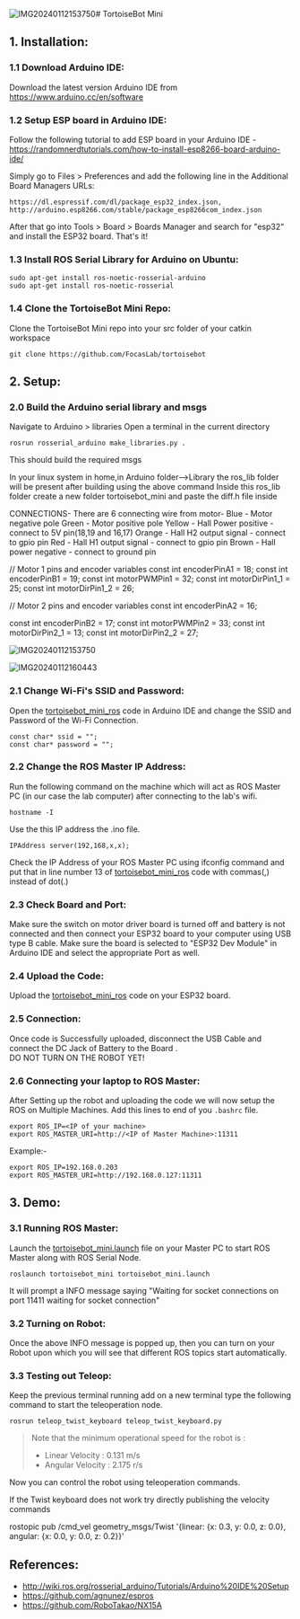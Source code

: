 ![IMG20240112153750](https://github.com/FocasLab/tortoisebot/assets/99411053/540963a5-51c7-4cb7-8e46-a4ce1e2b316e)# TortoiseBot Mini

## 1. Installation:

### 1.1 Download Arduino IDE:

Download the latest version Arduino IDE from https://www.arduino.cc/en/software

### 1.2 Setup ESP board in Arduino IDE:

Follow the following tutorial to add ESP board in your Arduino IDE - https://randomnerdtutorials.com/how-to-install-esp8266-board-arduino-ide/

Simply go to Files > Preferences and add the following line in the Additional Board Managers URLs:
```
https://dl.espressif.com/dl/package_esp32_index.json, http://arduino.esp8266.com/stable/package_esp8266com_index.json
```
After that go into Tools > Board > Boards Manager and search for "esp32" and install the ESP32 board. That's it!

### 1.3 Install ROS Serial Library for Arduino on Ubuntu:
```
sudo apt-get install ros-noetic-rosserial-arduino
sudo apt-get install ros-noetic-rosserial
```

### 1.4 Clone the TortoiseBot Mini Repo:
Clone the TortoiseBot Mini repo into your src folder of your catkin workspace
```
git clone https://github.com/FocasLab/tortoisebot
```

## 2. Setup:

### 2.0 Build the Arduino serial library and msgs 
Navigate to Arduino > libraries 
Open a terminal in the current directory 
```
rosrun rosserial_arduino make_libraries.py .
```
This should build the required msgs 

In your linux system in home,in Arduino folder-->Library the ros_lib folder will be present after building using the above command
Inside this ros_lib folder create a new folder tortoisebot_mini and paste the diff.h file inside

CONNECTIONS- 
There are 6 connecting wire from motor-
Blue - Motor negative pole
Green - Motor positive pole
Yellow - Hall Power positive - connect to 5V pin(18,19 and 16,17)
Orange - Hall H2 output signal - connect to gpio pin
Red - Hall H1 output signal - connect to gpio pin
Brown - Hall power negative - connect to ground pin


// Motor 1  pins and encoder variables
const int encoderPinA1 = 18;
const int encoderPinB1 = 19;
const int motorPWMPin1 = 32; 
const int motorDirPin1_1 = 25; 
const int motorDirPin1_2 = 26; 

// Motor 2  pins and encoder variables
const int encoderPinA2 = 16;

const int encoderPinB2 = 17;
const int motorPWMPin2 = 33; 
const int motorDirPin2_1 = 13; 
const int motorDirPin2_2 = 27; 

![IMG20240112153750](https://github.com/FocasLab/tortoisebot/assets/99411053/c2545423-1dbb-4566-b538-202bffb4bc21)

![IMG20240112160443](https://github.com/FocasLab/tortoisebot/assets/99411053/3e3da45a-0d03-4d5d-a5a9-f11a900e3336)



### 2.1 Change Wi-Fi's SSID and Password:

Open the [tortoisebot_mini_ros](https://github.com/FocasLab/tortoisebot/blob/tortoisebot_encoder/esp/tortoisebot_mini_ros/tortoisebot_mini_ros.ino) code in Arduino IDE and change the SSID and Password of the Wi-Fi Connection.

```
const char* ssid = "";
const char* password = "";
```

### 2.2 Change the ROS Master IP Address:

Run the following command on the machine which will act as ROS Master PC (in our case the lab computer) after connecting to the lab's wifi.
```
hostname -I
```
Use the this IP address the .ino file.
```
IPAddress server(192,168,x,x);
```

Check the IP Address of your ROS Master PC using ifconfig command and put that in line number 13 of [tortoisebot_mini_ros](https://github.com/FocasLab/tortoisebot/blob/tortoisebot_encoder/esp/tortoisebot_mini_ros/tortoisebot_mini_ros.ino) code with commas(,) instead of dot(.)

### 2.3 Check Board and Port:

Make sure the switch on motor driver board is turned off and battery is not connected and then connect your ESP32 board to your computer using USB type B cable. Make sure the board is selected to "ESP32 Dev Module" in Arduino IDE and select the appropriate Port as well.

### 2.4 Upload the Code:

Upload the [tortoisebot_mini_ros](https://github.com/FocasLab/tortoisebot/blob/tortoisebot_encoder/esp/tortoisebot_mini_ros/tortoisebot_mini_ros.ino) code on your ESP32 board.

### 2.5 Connection:

Once code is Successfully uploaded, disconnect the USB Cable and connect the DC Jack of Battery to the Board . <br>
DO NOT TURN ON THE ROBOT YET!

### 2.6 Connecting your laptop to ROS Master:

After Setting up the robot and uploading the code we will now setup the ROS on Multiple Machines. Add this lines to end of you ```.bashrc``` file.

```
export ROS_IP=<IP of your machine>
export ROS_MASTER_URI=http://<IP of Master Machine>:11311
```
Example:-

```
export ROS_IP=192.168.0.203
export ROS_MASTER_URI=http://192.168.0.127:11311
```

## 3. Demo:

### 3.1 Running ROS Master:

Launch the [tortoisebot_mini.launch](https://github.com/FocasLab/tortoisebot/blob/main/launch/tortoisebot_mini.launch) file on your Master PC to start ROS Master along with ROS Serial Node.

```
roslaunch tortoisebot_mini tortoisebot_mini.launch
```
It will prompt a INFO message saying "Waiting for socket connections on port 11411 waiting for socket connection"<br>

### 3.2 Turning on Robot:

Once the above INFO message is popped up, then you can turn on your Robot upon which you will see that different ROS topics start automatically.

### 3.3 Testing out Teleop:

Keep the previous terminal running add on a new terminal type the following command to start the teleoperation node.
```
rosrun teleop_twist_keyboard teleop_twist_keyboard.py
```
> Note that the minimum operational speed for the robot is :
> - Linear Velocity : 0.131 m/s
> - Angular Velocity : 2.175 r/s

Now you can control the robot using teleoperation commands.

If the Twist keyboard does not work try directly publishing the velocity commands 

rostopic pub /cmd_vel geometry_msgs/Twist '{linear: {x: 0.3, y: 0.0, z: 0.0}, angular: {x: 0.0, y: 0.0, z: 0.2}}'



## References:
- http://wiki.ros.org/rosserial_arduino/Tutorials/Arduino%20IDE%20Setup
- https://github.com/agnunez/espros
- https://github.com/RoboTakao/NX15A
